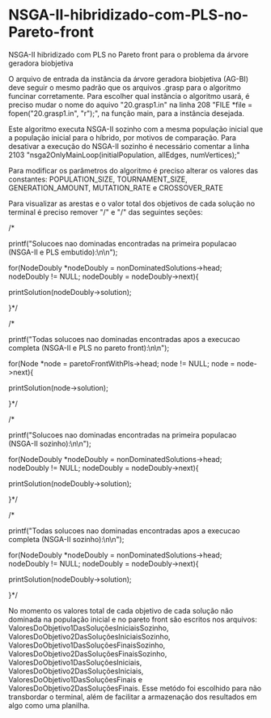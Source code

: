 # NSGA-II-hibridizado-com-PLS-no-Pareto-front
NSGA-II hibridizado com PLS no Pareto front para o problema da árvore geradora biobjetiva

O arquivo de entrada da instância da árvore geradora biobjetiva (AG-BI) deve seguir o mesmo padrão que os arquivos .grasp para o algoritmo funcinar corretamente. Para escolher qual instância o algoritmo usará, é preciso mudar o nome do aquivo "20.grasp1.in" na linha 208 "FILE *file = fopen("20.grasp1.in", "r");", na função main, para a instância desejada.

Este algoritmo executa NSGA-II sozinho com a mesma população inicial que a população inicial para o híbrido, por motivos de comparação. Para desativar a execução do NSGA-II sozinho é necessário comentar a linha 2103 "nsga2OnlyMainLoop(initialPopulation, allEdges, numVertices);"

Para modificar os parâmetros do algoritmo é preciso alterar os valores das constantes: POPULATION_SIZE, TOURNAMENT_SIZE, GENERATION_AMOUNT, MUTATION_RATE e CROSSOVER_RATE

Para visualizar as arestas e o valor total dos objetivos de cada solução no terminal é preciso remover "/" e "/" das seguintes seções:

/*

printf("Solucoes nao dominadas encontradas na primeira populacao (NSGA-II e PLS embutido):\n\n");

for(NodeDoubly *nodeDoubly = nonDominatedSolutions->head; nodeDoubly != NULL; nodeDoubly = nodeDoubly->next){

printSolution(nodeDoubly->solution);

}\*/

/*

printf("Todas solucoes nao dominadas encontradas apos a execucao completa (NSGA-II e PLS no pareto front):\n\n");

for(Node *node = paretoFrontWithPls->head; node != NULL; node = node->next){

printSolution(node->solution);

}\*/

/*

printf("Solucoes nao dominadas encontradas na primeira populacao (NSGA-II sozinho):\n\n");

for(NodeDoubly *nodeDoubly = nonDominatedSolutions->head; nodeDoubly != NULL; nodeDoubly = nodeDoubly->next){

printSolution(nodeDoubly->solution);

}\*/

/*

printf("Todas solucoes nao dominadas encontradas apos a execucao completa (NSGA-II sozinho):\n\n");

for(NodeDoubly *nodeDoubly = nonDominatedSolutions->head; nodeDoubly != NULL; nodeDoubly = nodeDoubly->next){

printSolution(nodeDoubly->solution);

}\*/

No momento os valores total de cada objetivo de cada solução não dominada na população inicial e no pareto front são escritos nos arquivos: ValoresDoObjetivo1DasSoluçõesIniciaisSozinho, ValoresDoObjetivo2DasSoluçõesIniciaisSozinho, ValoresDoObjetivo1DasSoluçõesFinaisSozinho, ValoresDoObjetivo2DasSoluçõesFinaisSozinho, ValoresDoObjetivo1DasSoluçõesIniciais, ValoresDoObjetivo2DasSoluçõesIniciais, ValoresDoObjetivo1DasSoluçõesFinais e ValoresDoObjetivo2DasSoluçõesFinais. Esse metódo foi escolhido para não transbordar o terminal, além de facilitar a armazenação dos resultados em algo como uma planilha.
